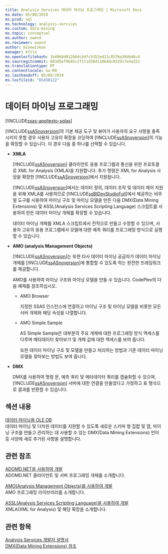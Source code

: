 ```yaml
---
title: Analysis Services 데이터 마이닝 프로그래밍 | Microsoft Docs
ms.date: 05/08/2018
ms.prod: sql
ms.technology: analysis-services
ms.custom: data-mining
ms.topic: conceptual
ms.author: owend
ms.reviewer: owend
author: minewiskan
manager: kfile
ms.openlocfilehash: 1b4068d012b64cb4fc5352ed11c8576a38d6d6c4
ms.sourcegitcommit: 603d5ef9b45c2f111d36d11864dc032917e4a321
ms.translationtype: MT
ms.contentlocale: ko-KR
ms.lasthandoff: 05/08/2019
ms.locfileid: "65450122"
---
```

# <a name="data-mining-programming"></a>데이터 마이닝 프로그래밍
[!INCLUDE[ssas-appliesto-sqlas](../../includes/ssas-appliesto-sqlas.md)]

  [!INCLUDE[ssASnoversion](../../includes/ssasnoversion-md.md)]의 기본 제공 도구 및 뷰어가 사용자의 요구 사항을 충족시키지 못할 경우 사용자 고유의 확장을 코딩하여 [!INCLUDE[ssASnoversion](../../includes/ssasnoversion-md.md)]의 기능을 확장할 수 있습니다. 이 경우 다음 중 하나를 선택할 수 있습니다.  
  
-   **XMLA**  
  
     [!INCLUDE[ssASnoversion](../../includes/ssasnoversion-md.md)] 클라이언트 응용 프로그램과 통신을 위한 프로토콜로 XML for Analysis (XMLA)을 지원합니다. 추가 명령은 XML for Analysis 사양을 확장한 [!INCLUDE[ssASnoversion](../../includes/ssasnoversion-md.md)]에서 지원됩니다.  
  
     [!INCLUDE[ssASnoversion](../../includes/ssasnoversion-md.md)]에서는 데이터 정의, 데이터 조작 및 데이터 제어 지원을 위해 XMLA를 사용하므로 [!INCLUDE[ssBIDevStudioFull](../../includes/ssbidevstudiofull-md.md)]에서 제공하는 비주얼 도구를 사용하여 마이닝 구조 및 마이닝 모델을 만든 다음 DMX(Data Mining Extensions) 및 ASSL(Analysis Services Scripting Language) 스크립트를 사용하여 만든 데이터 마이닝 개체를 확장할 수 있습니다.  
  
     데이터 마이닝 개체를 XMLA 스크립트에서 전적으로 만들고 수정할 수 있으며, 사용자 고유의 응용 프로그램에서 모델에 대한 예측 쿼리를 프로그래밍 방식으로 실행할 수 있습니다.  
  
-   **AMO (analysis Management Objects)**  
  
     [!INCLUDE[ssASnoversion](../../includes/ssasnoversion-md.md)]는 또한 타사 데이터 마이닝 공급자가 데이터 마이닝 개체를 [!INCLUDE[ssASnoversion](../../includes/ssasnoversion-md.md)]에 통합할 수 있도록 하는 완전한 프레임워크를 제공합니다.  
  
     AMO를 사용하여 마이닝 구조와 마이닝 모델을 만들 수 있습니다. CodePlex의 다음 예제를 참조하십시오.  
  
    -   AMO Browser  
  
         지정한 SSAS 인스턴스에 연결하고 마이닝 구조 및 마이닝 모델을 비롯한 모든 서버 개체와 해당 속성을 나열합니다.  
  
    -   AMO Simple Sample  
  
         AS Simple Sample은 대부분의 주요 개체에 대한 프로그래밍 방식 액세스를 다루며 메타데이터 찾아보기 및 개체 값에 대한 액세스를 보여 줍니다.  
  
         또한 데이터 마이닝 구조 및 모델을 만들고 처리하는 방법과 기존 데이터 마이닝 모델을 찾아보는 방법도 보여 줍니다.  
  
-   **DMX**  
  
     DMX를 사용하여 명령 문, 예측 쿼리 및 메타데이터 쿼리를 캡슐화할 수 있으며, [!INCLUDE[ssASnoversion](../../includes/ssasnoversion-md.md)] 서버에 대한 연결을 만들었다고 가정하고 표 형식으로 결과를 반환할 수 있습니다.  
  
## <a name="in-this-section"></a>섹션 내용  
 [데이터 마이닝용 OLE DB](data-mining-programming-ole-db.md)  
 데이터 마이닝 및 다차원 데이터를 지원할 수 있도록 새로운 스키마 행 집합 및 열, 마이닝 구조를 만들고 관리하는 데 사용할 수 있는 DMX(Data Mining Extensions) 언어 등 사양에 새로 추가된 사항을 설명합니다.  
  
## <a name="related-reference"></a>관련 참조  
 [ADOMD.NET을 사용하여 개발](https://docs.microsoft.com/bi-reference/adomd/developing-with-adomd-net)  
 ADOMD.NET 클라이언트 및 서버 프로그래밍 개체를 소개합니다.  
  
 [AMO&#40;Analysis Management Objects&#41;를 사용하여 개발](https://docs.microsoft.com/bi-reference/amo/developing-with-analysis-management-objects-amo)  
 AMO 프로그래밍 라이브러리를 소개합니다.  
  
 [ASSL&#40;Analysis Services Scripting Language&#41;을 사용하여 개발](https://docs.microsoft.com/bi-reference/assl/analysis-services-scripting-language-assl-for-xmla)  
 XMLA(XML for Analysis) 및 해당 확장을 소개합니다.  
  
## <a name="see-also"></a>관련 항목  
 [Analysis Services 개발자 설명서](../analysis-services-developer-documentation.md)   
 [DMX&#40;Data Mining Extensions&#41; 참조](../../dmx/data-mining-extensions-dmx-reference.md)  
  
  
